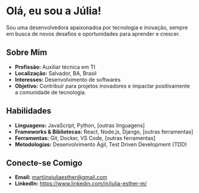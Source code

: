 # Olá, eu sou a Júlia!

Sou uma desenvolvedora apaixonadoa por tecnologia e inovação, sempre em busca de novos desafios e oportunidades para aprender e crescer.

## Sobre Mim

- **Profissão:** Auxiliar técnica em TI
- **Localização:** Salvador, BA, Brasil
- **Interesses:** Desenvolvimento de softwares
- **Objetivo:** Contribuir para projetos inovadores e impactar positivamente a comunidade de tecnologia.

## Habilidades

- **Linguagens:** JavaScript, Python, [outras linguagens]
- **Frameworks & Bibliotecas:** React, Node.js, Django, [outras ferramentas]
- **Ferramentas:** Git, Docker, VS Code, [outras ferramentas]
- **Metodologias:** Desenvolvimento Ágil, Test Driven Development (TDD)

## Conecte-se Comigo

- **Email:** martiinsjuliaesther@gmail.com
- **LinkedIn:** https://www.linkedin.com/in/julia-esther-m/

